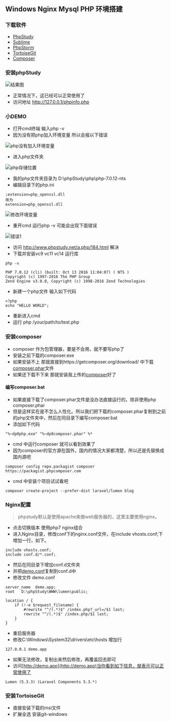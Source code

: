 ## Windows Nginx Mysql PHP 环境搭建
### 下载软件
* [PhpStudy](http://www.phpstudy.net/)
* [Sublime](https://www.sublimetext.com/3)
* [PhpStorm](http://www.jetbrains.com/phpstorm/)
* [TortoiseGit](https://tortoisegit.org/)
* [Composer](https://getcomposer.org/Composer-Setup.exe)

### 安装phpStudy
![结果图](http://7xrqhy.com1.z0.glb.clouddn.com/note_phpstydy_run.png)
* 正常情况下，这已经可以正常使用了
* 访问地址 http://127.0.0.1/phpinfo.php

### 小DEMO
* 打开cmd终端 输入php -v
* 因为没有把php加入环境变量 所以会报以下错误

![php没有加入环境变量](http://7xrqhy.com1.z0.glb.clouddn.com/note_no_php_envirement.png)

* 进入php文件夹 

![php存储位置](http://7xrqhy.com1.z0.glb.clouddn.com/note_php_path.png)

* 我的php文件夹目录为 D:\phpStudy\php\php-7.0.12-nts
* 编辑目录下的php.ini
~~~
;extension=php_openssl.dll
改为
extension=php_openssl.dll
~~~

![修改环境变量](http://7xrqhy.com1.z0.glb.clouddn.com/note_path.png)

* 重开cmd 运行php -v 可能会出现下面错误

![错误1](http://7xrqhy.com1.z0.glb.clouddn.com/note_error_1.png)

* 访问 http://www.phpstudy.net/a.php/184.html 解决
* 下载并安装vc9 vc11 vc14 运行库

~~~
php -v

PHP 7.0.12 (cli) (built: Oct 13 2016 11:04:07) ( NTS )
Copyright (c) 1997-2016 The PHP Group
Zend Engine v3.0.0, Copyright (c) 1998-2016 Zend Technologies
~~~

* 新建一个php文件 输入如下代码

~~~
<?php
echo "HELLO WORLD";
~~~

* 重新进入cmd
* 运行 php /your/path/to/test.php

### 安装composer
* composer 作为包管理器，要是不会用，就不要写php了
* 安装之前下载的composer.exe
* 如果安装不上 那就直接到https://getcomposer.org/download/ 中下载[composer.phar](https://getcomposer.org/download/1.3.1/composer.phar)文件
* 如果还下载不下来 那就安装我上传的[composer](http://7xrqhy.com1.z0.glb.clouddn.com/composer.phar)好了

#### 编写composer.bat
* 如果直接下载了composer.phar文件是没办法直接运行的，除非使用php composer.phar
* 但是这样实在是不怎么人性化。所以我们把下载的composer.phar复制到之前的php文件夹中，然后在同目录下编写composer.bat
* 添加如下代码
~~~
"%~dp0php.exe" "%~dp0composer.phar" %*
~~~
* cmd 中运行composer 就可以看到效果了
* 因为composer的官方源在国外，国内的情况大家都清楚，所以还是先替换成国内源吧
~~~
composer config repo.packagist composer https://packagist.phpcomposer.com
~~~
* cmd 中安装个项目试试看吧
~~~
composer create-project --prefer-dist laravel/lumen blog
~~~

### Nginx配置
> phpstudy默认是使用apache来做web服务器的，这里主要使用nginx。

* 点击切换版本 使用php7 nginx组合
* 进入Nginx目录，修改conf下的nginx.conf文件，在include vhosts.conf;下增加一行，如下。
~~~
include vhosts.conf;
include conf.d/*.conf;
~~~
* 然后在同目录下增加conf.d文件夹
* 并把[demo.conf](http://7xrqhy.com1.z0.glb.clouddn.com/phalcon.conf)复制到conf.d中
* 修改文件 demo.conf
~~~
server_name  demo.app;
root   D:\phpStudy\WWW\lumen\public;

location / {
    if (!-e $request_filename) {
        #rewrite "^/(.*)$" /index.php?_url=/$1 last;
        rewrite "^/(.*)$" /index.php/$1 last;
    }
}
~~~
* 重启服务器
* 修改C:\Windows\System32\drivers\etc\hosts 增加行
~~~
127.0.0.1 demo.app
~~~
* 如果无法修改，复制出来然后修改，再覆盖回去即可
* 访问[http://demo.app](http://demo.app)当你看到如下信息，就表示可以正常使用了
~~~
Lumen (5.3.3) (Laravel Components 5.3.*)
~~~

### 安装TortoiseGit
* 直接安装下载的msi文件
* 扩展全选 安装git-windows

